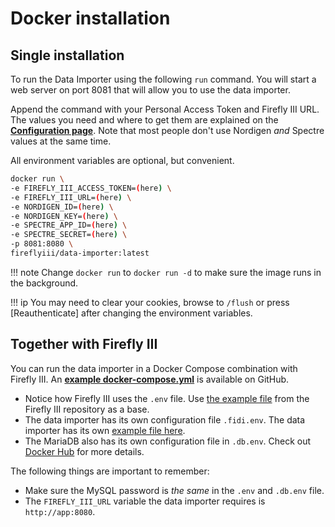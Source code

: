 # Docker installation

## Single installation

To run the Data Importer using the following `run` command. You will start a web server on port 8081 that will allow you to use the data importer.  

Append the command with your Personal Access Token and Firefly III URL. The values you need and where to get them are explained on the **[Configuration page](configuration.md)**. Note that most people don't use Nordigen *and* Spectre values at the same time.

All environment variables are optional, but convenient.

```bash
docker run \
-e FIREFLY_III_ACCESS_TOKEN=(here) \
-e FIREFLY_III_URL=(here) \
-e NORDIGEN_ID=(here) \
-e NORDIGEN_KEY=(here) \
-e SPECTRE_APP_ID=(here) \
-e SPECTRE_SECRET=(here) \
-p 8081:8080 \
fireflyiii/data-importer:latest

```

!!! note
    Change `docker run` to `docker run -d` to make sure the image runs in the background.

!!! ip
    You may need to clear your cookies, browse to `/flush` or press \[Reauthenticate\] after changing the environment variables.

## Together with Firefly III

You can run the data importer in a Docker Compose combination with Firefly III. An **[example docker-compose.yml](https://github.com/firefly-iii/docker/blob/main/docker-compose-data.yml)** is available on GitHub.

- Notice how Firefly III uses the `.env` file. Use [the example file](https://github.com/firefly-iii/firefly-iii/blob/main/.env.example) from the Firefly III repository as a base.
- The data importer has its own configuration file `.fidi.env`. The data importer has its own [example file here](https://github.com/firefly-iii/data-importer/blob/main/.env.example).
- The MariaDB also has its own configuration file in `.db.env`. Check out [Docker Hub](https://hub.docker.com/_/mariadb) for more details.

The following things are important to remember:

* Make sure the MySQL password is *the same* in the `.env` and `.db.env` file.
* The `FIREFLY_III_URL` variable the data importer requires is `http://app:8080`.
